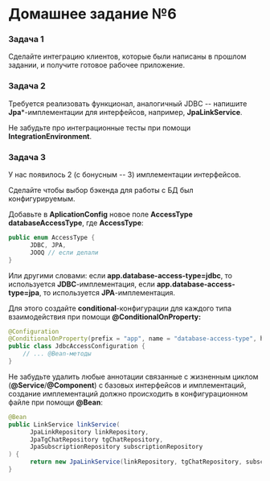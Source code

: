 # Домашнее задание №6

### Задача 1

Сделайте интеграцию клиентов, которые были написаны в прошлом задании, и получите готовое рабочее приложение.


### Задача 2

Требуется реализовать функционал, аналогичный JDBC -- напишите **Jpa***-имплементации для интерфейсов, например, **JpaLinkService**.

Не забудьте про интеграционные тесты при помощи **IntegrationEnvironment**.



### Задача 3

У нас появилось 2 (с бонусным -- 3) имплементации интерфейсов.

Сделайте чтобы выбор бэкенда для работы с БД был конфигурируемым.

Добавьте в **AplicationConfig** новое поле **AccessType databaseAccessType**, где **AccessType**:

```java
public enum AccessType {
      JDBC, JPA,
      JOOQ // если делали
}
```

Или другими словами: если **app.database-access-type=jdbc**, то используется **JDBC**-имплементация, если **app.database-access-type=jpa**, то используется **JPA**-имплементация.



Для этого создайте **conditional**-конфигурации для каждого типа взаимодействия при помощи **@ConditionalOnProperty:**
```java
@Configuration
@ConditionalOnProperty(prefix = "app", name = "database-access-type", havingValue = "jdbc")
public class JdbcAccessConfiguration {
    // ... @Bean-методы
}
```



Не забудьте удалить любые аннотации связанные с жизненным циклом (**@Service**/**@Component**) с базовых интерфейсов и имплементаций, создание имплементаций должно происходить в конфигурационном файле при помощи **@Bean**:
```java
@Bean
public LinkService linkService(
      JpaLinkRepository linkRepository,
      JpaTgChatRepository tgChatRepository,
      JpaSubscriptionRepository subscriptionRepository
) {
      return new JpaLinkService(linkRepository, tgChatRepository, subscriptionRepository);
}
```
